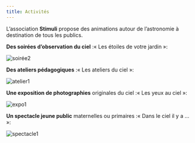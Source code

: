```yaml
---
title: Activités
---
```

L’association **Stimuli** propose des animations autour de l’astronomie à destination de tous les publics.


**Des soirées d’observation du ciel**
:« Les étoiles de votre jardin »:

![soirée2](http://stimuliastro.org/wp-content/uploads/2020/12/soiree1-768x576.jpg)



**Des ateliers pédagogiques**
:« Les ateliers du ciel »:

![atelier1](http://stimuliastro.org/wp-content/uploads/2020/12/MG_0330-768x512.jpg)



**Une exposition de photographies** originales du ciel
:« Les yeux au ciel »:

![expo1](http://stimuliastro.org/wp-content/uploads/2020/12/m45_rogne-768x576.jpg)



**Un spectacle jeune public** maternelles ou primaires
:« Dans le ciel il y a … »:

![spectacle1](http://stimuliastro.org/wp-content/uploads/2020/12/planche8-768x543.jpg)